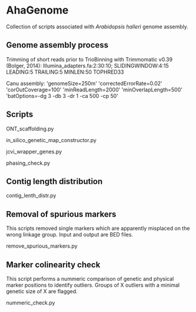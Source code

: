 # AhaGenome
Collection of scripts associated with _Arabidopsis halleri_ genome assembly.

## Genome assembly process
Trimming of short reads prior to TrioBinning with Trimmomatic v0.39 (Bolger, 2014): Illumina_adapters.fa:2:30:10; SLIDINGWINDOW:4:15 LEADING:5 TRAILING:5 MINLEN:50 TOPHRED33

Canu assembly:
'genomeSize=250m' 'correctedErrorRate=0.02' 'corOutCoverage=100' 'minReadLength=2000' 'minOverlapLength=500'
'batOptions=-dg 3 -db 3 -dr 1 -ca 500 -cp 50'

## Scripts
ONT_scaffolding.py

in_silico_genetic_map_constructor.py

jcvi_wrapper_genes.py

phasing_check.py

## Contig length distribution

contig_lenth_distr.py


## Removal of spurious markers
This scripts removed single markers which are apparently misplaced on the wrong linkage group. Input and output are BED files.

remove_spurious_markers.py

## Marker colinearity check
This script performs a nummeric comparison of genetic and physical marker positions to identify outliers. Groups of X outliers with a minimal genetic size of X are flagged.

nummeric_check.py

